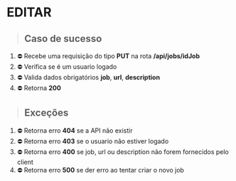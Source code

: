 # EDITAR

> ## Caso de sucesso

1. ⛔️ Recebe uma requisição do tipo **PUT** na rota **/api/jobs/idJob**
2. ⛔️ Verifica se é um usuario logado
3. ⛔️ Valida dados obrigatórios **job**, **url**, **description**
4. ⛔️ Retorna **200**

> ## Exceções

1. ⛔️ Retorna erro **404** se a API não existir
2. ⛔️ Retorna erro **403** se o usuario não estiver logado
3. ⛔️ Retorna erro **400** se job, url ou description não forem fornecidos pelo client
4. ⛔️ Retorna erro **500** se der erro ao tentar criar o novo job

<!-- ✅ ⛔️ -->
